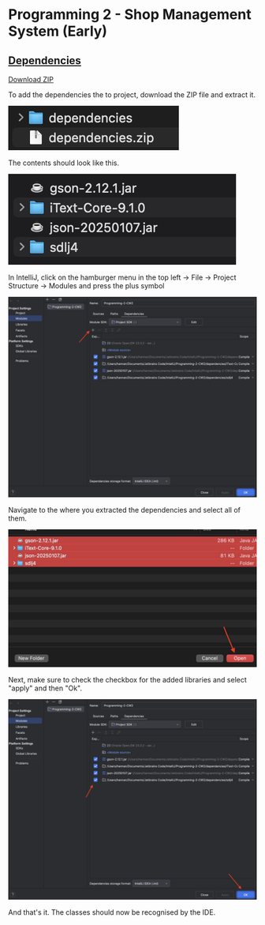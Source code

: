 
<h1>Programming 2 - Shop Management System (Early)</h1>
<h2><u>Dependencies</u></h2>
<p><a href="https://github.com/HannanAFC/Programming-2-CW2/releases/download/dependencies/dependencies.zip">Download ZIP</a></p>
<p>To add the dependencies the to project, download the ZIP file and extract it.</p>
<img alt="Extract ZIP" src="Documentation/images/Step-1.jpg">
<p>The contents should look like this.</p>
<img alt="ZIP Contents" src="Documentation/images/Step-2.jpg">
<p>In IntelliJ, click on the hamburger menu in the top left -> File -> Project Structure -> Modules and press the plus symbol</p>
<img alt="ZIP Contents" src="Documentation/images/Step-3.png">
<p>Navigate to the where you extracted the dependencies and select all of them.</p>
<img alt="ZIP Contents" src="Documentation/images/Step-4.jpg">
<p>Next, make sure to check the checkbox for the added libraries and select "apply" and then "Ok".</p>
<img alt="ZIP Contents" src="Documentation/images/Step-5.png">
<p>And that's it. The classes should now be recognised by the IDE.</p>



